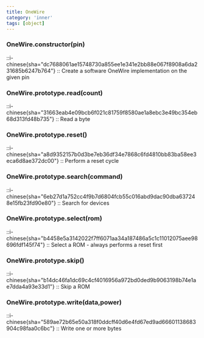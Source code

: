 ```yaml
---
title: OneWire
category: 'inner'
tags: [object]
---
```


<!--constructor--> 
<!--1--> 

### OneWire.constructor(pin)

::i-chinese{sha="dc7688061ae15748730a855ee1e341e2bb88e067f8908a6da231685b6247b764"}
::
Create a software OneWire implementation on the given pin

<!--6--> 

### OneWire.prototype.read(count)

::i-chinese{sha="31663eab4e09bcb6f021c81759f8580ae1a8ebc3e49bc354eb68d313fd48b735"}
::
Read a byte

### OneWire.prototype.reset()

::i-chinese{sha="a8d9352157b0d3be7eb36df34e7868c6fd4810bb83ba58ee3eca6d8ae372dc00"}
::
Perform a reset cycle

### OneWire.prototype.search(command)

::i-chinese{sha="6eb27d1a752cc4f9b7d6804fcb55c016abd9dac90dba637248e15fb23fd90e80"}
::
Search for devices

### OneWire.prototype.select(rom)

::i-chinese{sha="b4458e5a3142022f7ff6071aa34a187486a5c1c11012075aee98696fdf145f74"}
::
Select a ROM - always performs a reset first

### OneWire.prototype.skip()

::i-chinese{sha="b14dc46fa1dc69c4cf4016956a972bd0ded9b9063198b74e1ae7dda4a93e33d1"}
::
Skip a ROM

### OneWire.prototype.write(data,power)

::i-chinese{sha="589ae72b65e50a318f0ddcff40d6e4fd67ed9ad66601138683904c98faa0c6bc"}
::
Write one or more bytes
